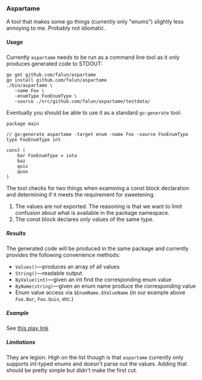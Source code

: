 ### Aspartame

A tool that makes some go things (currently only "enums") slightly less annoying to me. Probably not idiomatic.


##### Usage
Currently `aspartame` needs to be run as a command line tool as it only produces generated code to STDOUT:

	go get github.com/falun/aspartame
	go install github.com/falun/aspartame
	./bin/aspartame \
	   -name Foo \
	   -enumType FooEnumType \
	   -source ./src/github.com/falun/aspartame/testdata/

Eventually you should be able to use it as a standard `go:generate` tool:

	package main
	
	// go:generate aspartame -target enum -name Foo -source FooEnumType
	type FooEnumType int
	
	const (
		bar FooEnumType = iota
		baz
		quix
		quux
	)

The tool checks for two things when examining a const block declaration and determining if it meets the requirement for sweetening.

1. The values are _not_ exported. The reasoning is that we want to limit confusion about what is available in the package namespace.
2. The const block declares _only_ values of the same type.

##### Results
The generated code will be produced in the same package and currently provides the following convenience methods:

* `Values()`&mdash;produces an array of all values
* `String()`&mdash;readable output
* `ByValue(int)`&mdash;given an int find the corresponding enum value
* `ByName(string)`&mdash;given an enum name produce the corresponding value
* Enum value access via `$EnumName.$ValueName` (in our example above `Foo.Bar`, `Foo.Quix`, etc.)

##### Example
See [this play link](http://play.golang.org/p/WJqHhz2K6y)

##### Limitations
They are legion. High on the list though is that `aspartame` currently only supports int-typed enums and doesn't parse out the values. Adding that should be pretty simple but didn't make the first cut.
